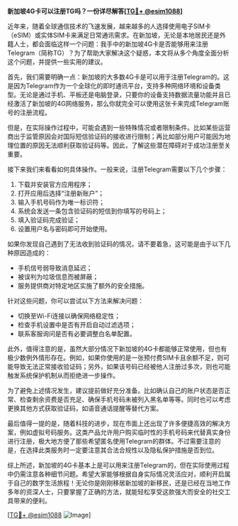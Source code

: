 **新加坡4G卡可以注册TG吗？一份详尽解答[[TG💪+ @esim1088](https://t.me/s/esim1088)]**

近年来，随着全球通信技术的飞速发展，越来越多的人选择使用电子SIM卡（eSIM）或实体SIM卡来满足日常通讯需求。在新加坡，无论是本地居民还是外籍人士，都会面临这样一个问题：我手中的新加坡4G卡是否能够用来注册Telegram（简称TG）？为了帮助大家解决这个疑惑，本文将从多个角度全面分析这个问题，并提供一些实用的建议。

首先，我们需要明确一点：新加坡的大多数4G卡是可以用于注册Telegram的。这是因为Telegram作为一个全球化的即时通讯平台，支持多种网络环境和设备类型。无论是通过手机、平板还是电脑登录，只要你的设备支持数据流量功能并且已经激活了新加坡的4G网络服务，那么你就完全可以使用这张卡来完成Telegram账号的注册流程。

但是，在实际操作过程中，可能会遇到一些特殊情况或者限制条件。比如某些运营商出于监管原因会对国际短信验证码的接收进行限制；再比如部分用户可能因为地理位置的原因无法顺利获取验证码等。因此，了解这些潜在障碍对于成功注册至关重要。

接下来我们来看看如何具体操作。一般来说，注册Telegram需要以下几个步骤：
1. 下载并安装官方应用程序；
2. 打开应用后选择“注册新账户”；
3. 输入手机号码作为唯一标识符；
4. 系统会发送一条包含验证码的短信到你填写的号码上；
5. 填入验证码完成验证；
6. 设置用户名与密码即可开始使用。

如果你发现自己遇到了无法收到验证码的情况，请不要着急，这可能是由于以下几种原因造成的：
- 手机信号弱导致消息延迟；
- 被误判为垃圾信息而被屏蔽；
- 服务提供商对特定地区实施了额外的安全措施。

针对这些问题，你可以尝试以下方法来解决问题：
- 切换至Wi-Fi连接以确保网络稳定性；
- 检查手机设置中是否有开启自动过滤选项；
- 联系客服询问是否有必要调整白名单配置。

此外，值得注意的是，虽然大部分情况下新加坡的4G卡都能够正常使用，但也有极少数例外情形存在。例如，如果你使用的是一张预付费SIM卡且余额不足，则可能导致无法正常接收验证码；另外，如果该号码已经被他人注册过多次，则也可能触发系统保护机制从而拒绝进一步操作。

为了避免上述情况发生，建议提前做好充分准备。比如确认自己的账户状态是否正常、检查剩余资费是否充足、确保手机号码未被列入黑名单等等。同时也可以考虑更换其他方式获取验证码，如语音通话提醒等替代方案。

最后值得一提的是，随着科技的进步，现在市面上还出现了许多便捷高效的解决方案，例如虚拟号码服务。这类产品允许用户购买临时性的手机号码来代替真实身份进行注册，极大地方便了那些希望匿名使用Telegram的群体。不过需要注意的是，在选择此类服务时一定要注意其合法合规性以及隐私保护措施是否到位。

综上所述，新加坡的4G卡基本上是可以用来注册Telegram的，但在实际使用过程中仍需注意各种细节问题。希望大家能够根据自身实际情况灵活应对，顺利开启属于自己的数字生活旅程！无论你是刚刚移居新加坡的新移民，还是已经在当地工作多年的资深人士，只要掌握了正确的方法，就能轻松享受这款强大而安全的社交工具带来的便利。

[[TG💪+ @esim1088](https://t.me/s/esim1088) ![Image](https://i.postimg.cc/4NQfJmqS/Snipaste-2025-05-13-00-14-12.png)]